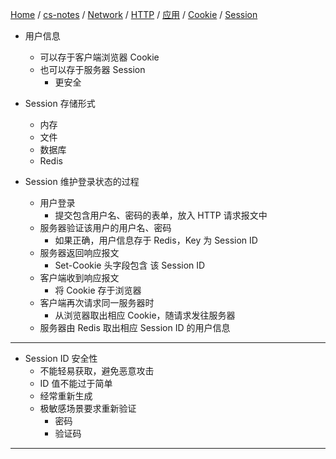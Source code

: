 [Home](https://mengxianbin.github.io) /
[cs-notes](https://mengxianbin.github.io/cs-notes/site) /
[Network](https://mengxianbin.github.io/cs-notes/site/Network) /
[HTTP](https://mengxianbin.github.io/cs-notes/site/Network/HTTP) /
[应用](https://mengxianbin.github.io/cs-notes/site/Network/HTTP/%E5%BA%94%E7%94%A8) /
[Cookie](https://mengxianbin.github.io/cs-notes/site/Network/HTTP/%E5%BA%94%E7%94%A8/Cookie) /
[Session](https://mengxianbin.github.io/cs-notes/site/Network/HTTP/%E5%BA%94%E7%94%A8/Cookie/Session)

* 用户信息
    * 可以存于客户端浏览器 Cookie
    * 也可以存于服务器 Session
        * 更安全

* Session 存储形式
    * 内存
    * 文件
    * 数据库
    * Redis

* Session 维护登录状态的过程
    * 用户登录
        * 提交包含用户名、密码的表单，放入 HTTP 请求报文中
    * 服务器验证该用户的用户名、密码
        * 如果正确，用户信息存于 Redis，Key 为 Session ID
    * 服务器返回响应报文
        * Set-Cookie 头字段包含 该 Session ID
    * 客户端收到响应报文
        * 将 Cookie 存于浏览器
    * 客户端再次请求同一服务器时
        * 从浏览器取出相应 Cookie，随请求发往服务器
    * 服务器由 Redis 取出相应 Session ID 的用户信息

---

* Session ID 安全性
    * 不能轻易获取，避免恶意攻击
    * ID 值不能过于简单
    * 经常重新生成
    * 极敏感场景要求重新验证
        * 密码
        * 验证码

---
